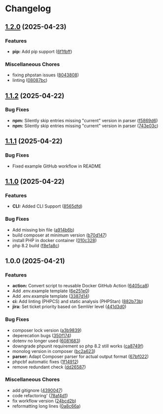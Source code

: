 # Changelog

## [1.2.0](https://github.com/shawnhooper/outdated-to-jira/compare/v1.1.2...v1.2.0) (2025-04-23)


### Features

* **pip:** Add pip support ([6f1fbff](https://github.com/shawnhooper/outdated-to-jira/commit/6f1fbffeb18ef89ee1bcf8c19d31184df40b8aea))


### Miscellaneous Chores

* fixing phpstan issues ([8043808](https://github.com/shawnhooper/outdated-to-jira/commit/804380842b7516e218d45366cf7a6d0b5e70a6e6))
* linting ([08087bc](https://github.com/shawnhooper/outdated-to-jira/commit/08087bcbc6a4810cf89f8fff2c53a3d385dc8025))

## [1.1.2](https://github.com/shawnhooper/outdated-to-jira/compare/v1.1.1...v1.1.2) (2025-04-22)


### Bug Fixes

* **npm:** Silently skip entries missing "current" version in parser ([f5869d6](https://github.com/shawnhooper/outdated-to-jira/commit/f5869d6ae4d60188ad262416b59a7a867e358a35))
* **npm:** Silently skip entries missing "current" version in parser ([743e03c](https://github.com/shawnhooper/outdated-to-jira/commit/743e03c9dafe99d522cc355700aef3829576e8b7))

## [1.1.1](https://github.com/shawnhooper/outdated-to-jira/compare/v1.1.0...v1.1.1) (2025-04-22)


### Bug Fixes

* Fixed example GitHub workflow in README

## [1.1.0](https://github.com/shawnhooper/outdated-to-jira/compare/v1.0.0...v1.1.0) (2025-04-22)


### Features

* **CLI:** Added CLI Support ([8565dfd](https://github.com/shawnhooper/outdated-to-jira/commit/8565dfd5fdf6a1a4fb958ebc9f4070be6faa63a0))


### Bug Fixes

* Add missing bin file ([a914b6b](https://github.com/shawnhooper/outdated-to-jira/commit/a914b6b952f1af348745eee15d61e2718bc65807))
* build composer at minimum version ([b70d147](https://github.com/shawnhooper/outdated-to-jira/commit/b70d1476938bda889773e980523f0c563ca058c2))
* install PHP in docker container ([010c328](https://github.com/shawnhooper/outdated-to-jira/commit/010c328fec294f11dc527dbaceed46d1b0272efb))
* php 8.2 build ([f8e1a8c](https://github.com/shawnhooper/outdated-to-jira/commit/f8e1a8c08c74233e1df4aa8e02246e3163ce2d1b))

## 1.0.0 (2025-04-21)


### Features

* **action:** Convert script to reusable Docker GitHub Action ([6405ca8](https://github.com/shawnhooper/outdated-to-jira/commit/6405ca89ce88a059cc043de3c35afd039bcd4de3))
* Add .env.example template ([6e251e0](https://github.com/shawnhooper/outdated-to-jira/commit/6e251e0669857ec450fbd182dfedb7fa39a09d4a))
* Add .env.example template ([3387d14](https://github.com/shawnhooper/outdated-to-jira/commit/3387d1482b09aeff9c937fb491b85aeb808c5e08))
* **ci:** Add linting (PHPCS) and static analysis (PHPStan) ([882b73b](https://github.com/shawnhooper/outdated-to-jira/commit/882b73b3c1ce8c11c808e1090fc8e1b4762ade09))
* **jira:** Set ticket priority based on SemVer level ([441d3d0](https://github.com/shawnhooper/outdated-to-jira/commit/441d3d07f6cedb2ce1e6d6f8530c8f7ed46e17a8))


### Bug Fixes

* composer lock version ([a3b9839](https://github.com/shawnhooper/outdated-to-jira/commit/a3b9839179b0b3e3b03e39bc16965aaaa103501b))
* deperecation bugs ([350f174](https://github.com/shawnhooper/outdated-to-jira/commit/350f1749f0d5e49e12105e8867d4634aba4087d5))
* dotenv no longer used ([6081683](https://github.com/shawnhooper/outdated-to-jira/commit/6081683814aa14dc712c63463bb3061dff3a6471))
* downgrade phpunit requirement so php 8.2 still works ([ca8749f](https://github.com/shawnhooper/outdated-to-jira/commit/ca8749f7c3c4b841052e8a1336af02ff15eab38c))
* monolog version in composer ([bc2a623](https://github.com/shawnhooper/outdated-to-jira/commit/bc2a62394d5854fede35e3ad062beefc6a7f20e3))
* **parser:** Adapt Composer parser for actual output format ([67bf022](https://github.com/shawnhooper/outdated-to-jira/commit/67bf02208bc8991a3c2b5031403b013ecaacfa16))
* phpcbf automatic fixes ([1f14912](https://github.com/shawnhooper/outdated-to-jira/commit/1f14912897fed8931ccee690b2afc517b06ae12c))
* remove redundant check ([dd26587](https://github.com/shawnhooper/outdated-to-jira/commit/dd26587fd0743acb6b17f32f80ad9f28bbb764e8))


### Miscellaneous Chores

* add gitignore ([4390047](https://github.com/shawnhooper/outdated-to-jira/commit/4390047df2882c7b9165093dd7a86ecdbca923ad))
* code refactoring' ([78af4d1](https://github.com/shawnhooper/outdated-to-jira/commit/78af4d166ff5d4157695cdfad8b794bb95346099))
* fix workflow version ([24bcd2b](https://github.com/shawnhooper/outdated-to-jira/commit/24bcd2b4060734dd81781bc169746c17bab57ba9))
* reformatting long lines ([0a8c66a](https://github.com/shawnhooper/outdated-to-jira/commit/0a8c66a11d719aece4f91306cc155c687a2a6571))
